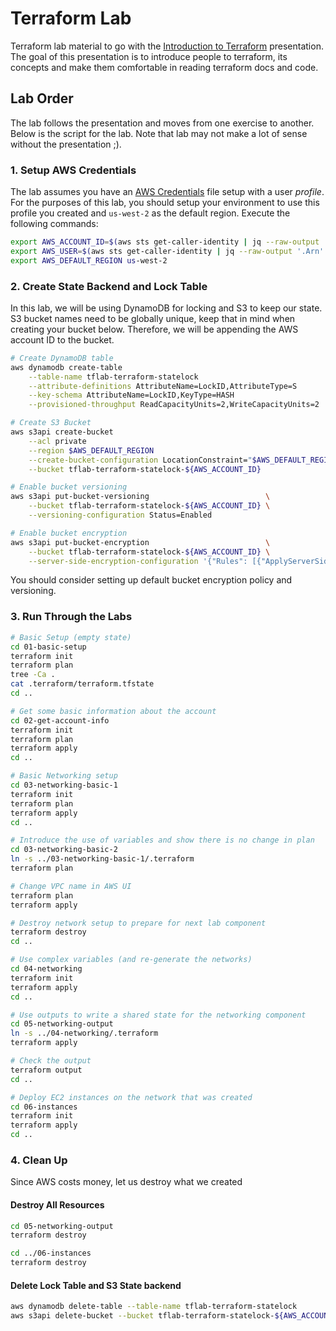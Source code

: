 # Terraform Lab

Terraform lab material to go with the [Introduction to Terraform](http://bit.ly/sgvlug-terraform-intro) presentation. The goal of this presentation is to introduce people to terraform, its concepts and make them comfortable in reading terraform docs and code.

## Lab Order

The lab follows the presentation and moves from one exercise to another. Below is the script for the lab. Note that lab may not make a lot of sense without the presentation ;).

### 1. Setup AWS Credentials

The lab assumes you have an [AWS Credentials](https://docs.aws.amazon.com/cli/latest/userguide/cli-config-files.html) file setup with a user _profile_. For the purposes of this lab, you should setup your environment to use this profile you created and `us-west-2` as the default region. Execute the following commands:

```bash
export AWS_ACCOUNT_ID=$(aws sts get-caller-identity | jq --raw-output '.Account')
export AWS_USER=$(aws sts get-caller-identity | jq --raw-output '.Arn' | awk -F'/' '{ print $2 }')
export AWS_DEFAULT_REGION us-west-2
```

### 2. Create State Backend and Lock Table
In this lab, we will be using DynamoDB for locking and S3 to keep our state. S3 bucket names need to be globally unique, keep that in mind when creating your bucket below. Therefore, we will be appending the AWS account ID to the bucket.

```sh
# Create DynamoDB table
aws dynamodb create-table                                               \
    --table-name tflab-terraform-statelock                              \
    --attribute-definitions AttributeName=LockID,AttributeType=S        \
    --key-schema AttributeName=LockID,KeyType=HASH                      \
    --provisioned-throughput ReadCapacityUnits=2,WriteCapacityUnits=2

# Create S3 Bucket
aws s3api create-bucket                                                    \
    --acl private                                                          \
    --region $AWS_DEFAULT_REGION                                           \
    --create-bucket-configuration LocationConstraint="$AWS_DEFAULT_REGION" \
    --bucket tflab-terraform-statelock-${AWS_ACCOUNT_ID}

# Enable bucket versioning
aws s3api put-bucket-versioning                          \
    --bucket tflab-terraform-statelock-${AWS_ACCOUNT_ID} \
    --versioning-configuration Status=Enabled

# Enable bucket encryption
aws s3api put-bucket-encryption                          \
    --bucket tflab-terraform-statelock-${AWS_ACCOUNT_ID} \
    --server-side-encryption-configuration '{"Rules": [{"ApplyServerSideEncryptionByDefault": {"SSEAlgorithm": "AES256"}}]}'
```

You should consider setting up default bucket encryption policy and versioning.

### 3. Run Through the Labs

```bash
# Basic Setup (empty state)
cd 01-basic-setup
terraform init
terraform plan
tree -Ca .
cat .terraform/terraform.tfstate
cd ..
```

```bash
# Get some basic information about the account
cd 02-get-account-info
terraform init
terraform plan
terraform apply
cd ..
```

```bash
# Basic Networking setup
cd 03-networking-basic-1
terraform init
terraform plan
terraform apply
cd ..
```

```bash
# Introduce the use of variables and show there is no change in plan
cd 03-networking-basic-2
ln -s ../03-networking-basic-1/.terraform
terraform plan

# Change VPC name in AWS UI
terraform plan
terraform apply

# Destroy network setup to prepare for next lab component
terraform destroy
cd ..
```

```bash
# Use complex variables (and re-generate the networks)
cd 04-networking
terraform init
terraform apply
cd ..
```

```bash
# Use outputs to write a shared state for the networking component
cd 05-networking-output
ln -s ../04-networking/.terraform
terraform apply

# Check the output
terraform output
cd ..
```

```bash
# Deploy EC2 instances on the network that was created
cd 06-instances
terraform init
terraform apply
cd ..
```

### 4. Clean Up

Since AWS costs money, let us destroy what we created

#### Destroy All Resources

```bash
cd 05-networking-output
terraform destroy

cd ../06-instances
terraform destroy
```

#### Delete Lock Table and S3 State backend

```bash
aws dynamodb delete-table --table-name tflab-terraform-statelock
aws s3api delete-bucket --bucket tflab-terraform-statelock-${AWS_ACCOUNT_ID} --region $AWS_DEFAULT_REGION
```
